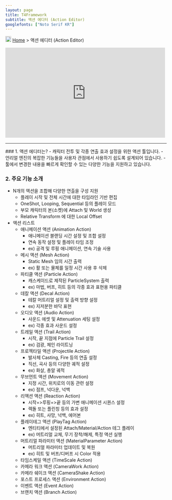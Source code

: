```yaml
---
layout: page
title: T4Framework
subtitle: 액션 에디터 (Action Editor)
googlefonts: ["Noto Serif KR"]
---
```

<img src="https://t4framework.com/img/Folders2.png" width="18px" height="18px"> [Home](https://t4framework.com/index) > 액션 에디터 (Action Editor)
<style> .embed-container { position: relative; padding-bottom: 56.25%; height: 0; overflow: hidden; max-width: 100%; } .embed-container iframe, .embed-container object, .embed-container embed { position: absolute; top: 0%; left: 0%; width: 99%; height: 99%; } </style>
<div class='embed-container'><iframe src='https://www.youtube.com/embed/Z-DLnRLcHmI' frameborder='0' allowfullscreen></iframe></div>
<hr>
### 1. 액션 에디터는?
- 캐릭터 전투 및 각종 연출 효과 설정을 위한 액션 툴입니다.
- 언리얼 엔진의 복잡한 기능들을 사용자 관점에서 사용하기 쉽도록 설계되어 있습니다.
- 툴에서 변경한 내용을 빠르게 확인할 수 있는 다양한 기능을 지원하고 있습니다.

### 2. 주요 기능 소개
- N개의 액션을 조합해 다양한 연출을 구성 지원
  - 플레이 시작 및 전체 시간에 대한 타임라인 기반 편집
  - OneShot, Looping, Sequential 등의 플레이 모드
  - 부모 캐릭터의 본(소켓)에 Attach 및 World 생성
  - Relative Transform 에 대한 Local Offset
- 액션 리스트
  - 애니메이션 액션 (Animation Action)
    - 애니메이션 블랜딩 시간 설정 및 조합 설정
    - 연속 동작 설정 및 플레이 타임 조정
    - ex) 공격 및 루핑 애니메이션, 연속 기술 사용
  - 메시 액션 (Mesh Action)
    - Static Mesh 임의 시간 출력
    - ex) 활 또는 물체를 일정 시간 사용 후 삭제
  - 파티클 액션 (Particle Action)
    - 캐스케이드로 제작된 ParticleSystem 출력
    - ex) 마법, 버프, 히트 등의 각종 효과 표현용 파티클
  - 데칼 액션 (Decal Action)
    - 테칼 머트리얼 설정 및 출력 방향 설정
    - ex) 지저분한 바닥 표현
  - 오디오 액션 (Audio Action)
    - 사운드 에셋 및 Attenuation 세팅 설정
    - ex) 각종 효과 사운드 설정
  - 트레일 액션 (Trail Action)
    - 시작, 끝 지점에 Particle Trail 설정
    - ex) 검광, 체인 라이트닝
  - 프로젝타일 액션 (Projectile Action)
    - 발사체 Casting, Fire 등의 연출 설정
    - 직선, 곡사 등의 다양한 궤적 설정
    - ex) 화살, 총알 궤적
  - 무브먼트 액션 (Movement Action)
    - 지정 시간, 위치로의 이동 관련 설정
    - ex) 점프, 넉다운, 넉백
  - 리액션 액션 (Reaction Action)
    - 시작=>루핑=>끝 등의 가변 애니메이션 시퀀스 설정
    - 렉돌 또는 플린칭 등의 효과 설정
    - ex) 히트, 사망, 넉백, 에어본
  - 플레이테그 액션 (PlayTag Action)
    - 엔티티에서 설정된 Attach/Material/Action 테그 플레이
    - ex) 머트리얼 교체, 무기 장착/해제, 특정 액션 실행
  - 머트리얼 파라미터 액션 (MaterialParameter Action)
    - 머트리얼 파라미터 업데이트 및 복원
    - ex) 히트 및 버프/디버프 시 Color 적용
  - 타임스케일 액션 (TimeScale Action)
  - 카메라 워크 액션 (CameraWork Action)
  - 카메라 쉐이크 액션 (CameraShake Action)
  - 포스트 프로세스 액션 (Environment Action)
  - 이벤트 액션 (Event Action)
  - 브랜치 액션 (Branch Action)
<br>